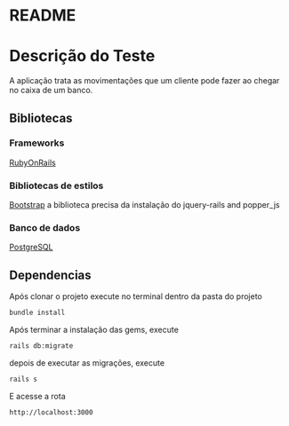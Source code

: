 # README

# Descrição do Teste

A aplicação trata as movimentações que um cliente pode fazer ao chegar no caixa de um banco.

## Bibliotecas

### Frameworks
[RubyOnRails](https://rubyonrails.org/)

### Bibliotecas de estilos
[Bootstrap](https://github.com/twbs/bootstrap-rubygem) a biblioteca precisa da instalação do jquery-rails and popper_js

### Banco de dados
[PostgreSQL](https://www.postgresql.org/)


## Dependencias

Após clonar o projeto execute no terminal dentro da pasta do projeto
```bash
bundle install
```
Após terminar a instalação das gems, execute
```bash
rails db:migrate
```
depois de executar as migrações, execute
```bash
rails s
```
E acesse a rota
```bash
http://localhost:3000
```

